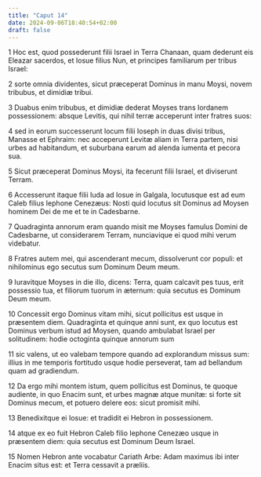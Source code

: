 ```yaml
---
title: "Caput 14"
date: 2024-09-06T18:40:54+02:00
draft: false
---
```




1 Hoc est, quod possederunt filii Israel in Terra Chanaan, quam dederunt eis Eleazar sacerdos, et Iosue filius Nun, et principes familiarum per tribus Israel:

2 sorte omnia dividentes, sicut præceperat Dominus in manu Moysi, novem tribubus, et dimidiæ tribui.

3 Duabus enim tribubus, et dimidiæ dederat Moyses trans Iordanem possessionem: absque Levitis, qui nihil terræ acceperunt inter fratres suos:

4 sed in eorum successerunt locum filii Ioseph in duas divisi tribus, Manasse et Ephraim: nec acceperunt Levitæ aliam in Terra partem, nisi urbes ad habitandum, et suburbana earum ad alenda iumenta et pecora sua.

5 Sicut præceperat Dominus Moysi, ita fecerunt filii Israel, et diviserunt Terram.

6 Accesserunt itaque filii Iuda ad Iosue in Galgala, locutusque est ad eum Caleb filius Iephone Cenezæus: Nosti quid locutus sit Dominus ad Moysen hominem Dei de me et te in Cadesbarne.

7 Quadraginta annorum eram quando misit me Moyses famulus Domini de Cadesbarne, ut considerarem Terram, nunciavique ei quod mihi verum videbatur.

8 Fratres autem mei, qui ascenderant mecum, dissolverunt cor populi: et nihilominus ego secutus sum Dominum Deum meum.

9 Iuravitque Moyses in die illo, dicens: Terra, quam calcavit pes tuus, erit possessio tua, et filiorum tuorum in æternum: quia secutus es Dominum Deum meum.

10 Concessit ergo Dominus vitam mihi, sicut pollicitus est usque in præsentem diem. Quadraginta et quinque anni sunt, ex quo locutus est Dominus verbum istud ad Moysen, quando ambulabat Israel per solitudinem: hodie octoginta quinque annorum sum

11 sic valens, ut eo valebam tempore quando ad explorandum missus sum: illius in me temporis fortitudo usque hodie perseverat, tam ad bellandum quam ad gradiendum.

12 Da ergo mihi montem istum, quem pollicitus est Dominus, te quoque audiente, in quo Enacim sunt, et urbes magnæ atque munitæ: si forte sit Dominus mecum, et potuero delere eos: sicut promisit mihi.

13 Benedixitque ei Iosue: et tradidit ei Hebron in possessionem.

14 atque ex eo fuit Hebron Caleb filio Iephone Cenezæo usque in præsentem diem: quia secutus est Dominum Deum Israel.

15 Nomen Hebron ante vocabatur Cariath Arbe: Adam maximus ibi inter Enacim situs est: et Terra cessavit a præliis.

